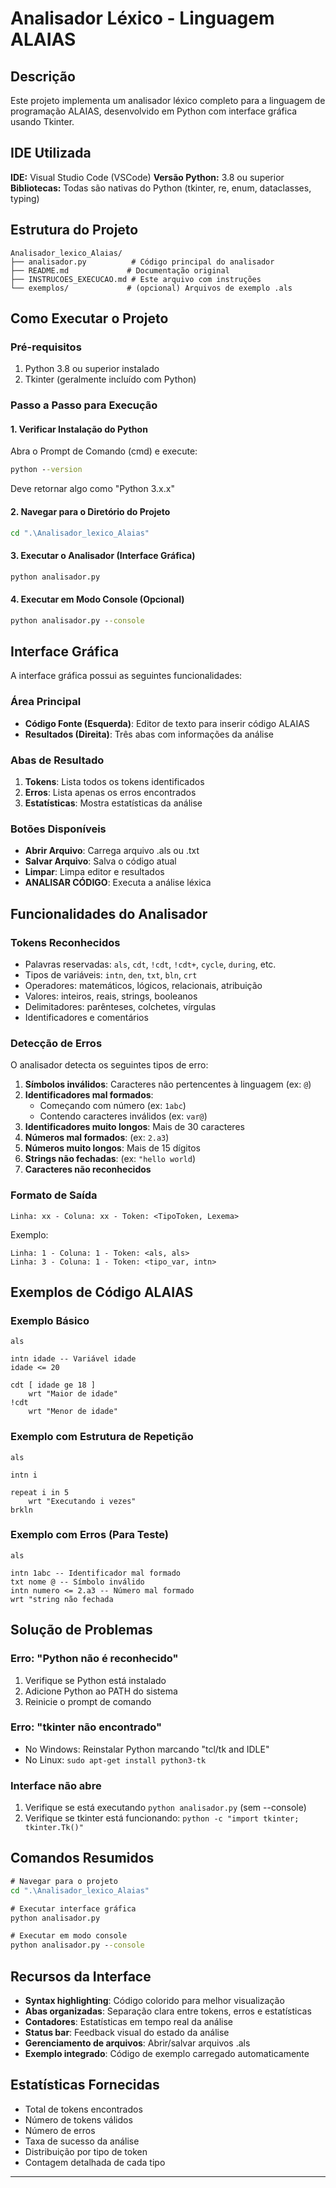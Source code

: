 # Analisador Léxico - Linguagem ALAIAS

## Descrição

Este projeto implementa um analisador léxico completo para a linguagem de programação ALAIAS, desenvolvido em Python com interface gráfica usando Tkinter.

## IDE Utilizada

**IDE:** Visual Studio Code (VSCode)
**Versão Python:** 3.8 ou superior
**Bibliotecas:** Todas são nativas do Python (tkinter, re, enum, dataclasses, typing)

## Estrutura do Projeto

```
Analisador_lexico_Alaias/
├── analisador.py          # Código principal do analisador
├── README.md             # Documentação original
├── INSTRUCOES_EXECUCAO.md # Este arquivo com instruções
└── exemplos/             # (opcional) Arquivos de exemplo .als
```

## Como Executar o Projeto

### Pré-requisitos
1. Python 3.8 ou superior instalado
2. Tkinter (geralmente incluído com Python)

### Passo a Passo para Execução

#### 1. Verificar Instalação do Python
Abra o Prompt de Comando (cmd) e execute:
```cmd
python --version
```
Deve retornar algo como "Python 3.x.x"

#### 2. Navegar para o Diretório do Projeto
```cmd
cd ".\Analisador_lexico_Alaias"
```

#### 3. Executar o Analisador (Interface Gráfica)
```cmd
python analisador.py
```

#### 4. Executar em Modo Console (Opcional)
```cmd
python analisador.py --console
```

## Interface Gráfica

A interface gráfica possui as seguintes funcionalidades:

### Área Principal
- **Código Fonte (Esquerda)**: Editor de texto para inserir código ALAIAS
- **Resultados (Direita)**: Três abas com informações da análise

### Abas de Resultado
1. **Tokens**: Lista todos os tokens identificados
2. **Erros**: Lista apenas os erros encontrados
3. **Estatísticas**: Mostra estatísticas da análise

### Botões Disponíveis
- **Abrir Arquivo**: Carrega arquivo .als ou .txt
- **Salvar Arquivo**: Salva o código atual
- **Limpar**: Limpa editor e resultados
- **ANALISAR CÓDIGO**: Executa a análise léxica

## Funcionalidades do Analisador

### Tokens Reconhecidos
- Palavras reservadas: `als`, `cdt`, `!cdt`, `!cdt+`, `cycle`, `during`, etc.
- Tipos de variáveis: `intn`, `den`, `txt`, `bln`, `crt`
- Operadores: matemáticos, lógicos, relacionais, atribuição
- Valores: inteiros, reais, strings, booleanos
- Delimitadores: parênteses, colchetes, vírgulas
- Identificadores e comentários

### Detecção de Erros
O analisador detecta os seguintes tipos de erro:

1. **Símbolos inválidos**: Caracteres não pertencentes à linguagem (ex: `@`)
2. **Identificadores mal formados**: 
   - Começando com número (ex: `1abc`)
   - Contendo caracteres inválidos (ex: `var@`)
3. **Identificadores muito longos**: Mais de 30 caracteres
4. **Números mal formados**: (ex: `2.a3`)
5. **Números muito longos**: Mais de 15 dígitos
6. **Strings não fechadas**: (ex: `"hello world`)
7. **Caracteres não reconhecidos**

### Formato de Saída
```
Linha: xx - Coluna: xx - Token: <TipoToken, Lexema>
```

Exemplo:
```
Linha: 1 - Coluna: 1 - Token: <als, als>
Linha: 3 - Coluna: 1 - Token: <tipo_var, intn>
```

## Exemplos de Código ALAIAS

### Exemplo Básico
```alaias
als

intn idade -- Variável idade
idade <= 20

cdt [ idade ge 18 ]
    wrt "Maior de idade"
!cdt
    wrt "Menor de idade"
```

### Exemplo com Estrutura de Repetição
```alaias
als

intn i

repeat i in 5
    wrt "Executando i vezes"
brkln
```

### Exemplo com Erros (Para Teste)
```alaias
als

intn 1abc -- Identificador mal formado
txt nome @ -- Símbolo inválido
intn numero <= 2.a3 -- Número mal formado
wrt "string não fechada
```

## Solução de Problemas

### Erro: "Python não é reconhecido"
1. Verifique se Python está instalado
2. Adicione Python ao PATH do sistema
3. Reinicie o prompt de comando

### Erro: "tkinter não encontrado"
- No Windows: Reinstalar Python marcando "tcl/tk and IDLE"
- No Linux: `sudo apt-get install python3-tk`

### Interface não abre
1. Verifique se está executando `python analisador.py` (sem --console)
2. Verifique se tkinter está funcionando: `python -c "import tkinter; tkinter.Tk()"`

## Comandos Resumidos

```cmd
# Navegar para o projeto
cd ".\Analisador_lexico_Alaias"

# Executar interface gráfica
python analisador.py

# Executar em modo console
python analisador.py --console
```

## Recursos da Interface

- **Syntax highlighting**: Código colorido para melhor visualização
- **Abas organizadas**: Separação clara entre tokens, erros e estatísticas
- **Contadores**: Estatísticas em tempo real da análise
- **Status bar**: Feedback visual do estado da análise
- **Gerenciamento de arquivos**: Abrir/salvar arquivos .als
- **Exemplo integrado**: Código de exemplo carregado automaticamente

## Estatísticas Fornecidas

- Total de tokens encontrados
- Número de tokens válidos
- Número de erros
- Taxa de sucesso da análise
- Distribuição por tipo de token
- Contagem detalhada de cada tipo

---
